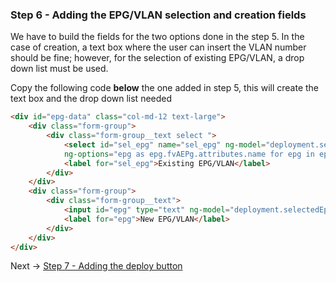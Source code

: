 ### Step 6 - Adding the EPG/VLAN selection and creation fields

We have to build the fields for the two options done in the step 5. 
In the case of creation, a text box where the user can insert the VLAN number should be fine; however, for the 
selection of existing EPG/VLAN, a drop down list must be used.

Copy the following code **below** the one added in step 5, this will create the text box and the drop down list needed
```html
<div id="epg-data" class="col-md-12 text-large">
    <div class="form-group">
        <div class="form-group__text select ">
            <select id="sel_epg" name="sel_epg" ng-model="deployment.selectedEpg"
            ng-options="epg as epg.fvAEPg.attributes.name for epg in epgs track by epg.fvAEPg.attributes.name"></select>
            <label for="sel_epg">Existing EPG/VLAN</label>
        </div>
    </div>
    <div class="form-group">
        <div class="form-group__text">
            <input id="epg" type="text" ng-model="deployment.selectedEpg" type="number">
            <label for="epg">New EPG/VLAN</label>
        </div>
    </div>
</div>
```


Next -> [Step 7 - Adding the deploy button]

[Step 7 - Adding the deploy button]: step7.md